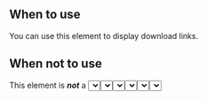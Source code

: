 ## When to use
You can use this element to display download links. 

## When not to use
This element is _**not**_ a <select> element. 
Styling options for <select> elements with CSS are limited. Therefore, highly customised visual designs for <select> require building the element from scratch using Javascript. While creating a custom <select> element is technically _possible_, recreating the accessibility and usability of the native browser element is time consuming and difficult to get right. As such, the native <select> element should be used. As this approach comes with visual design constraints, consider pairing with a frontend developer when designing a <select> element. 